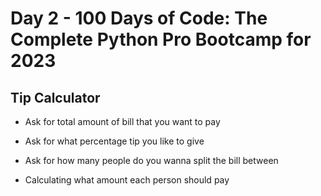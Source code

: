 # Day 2 - 100 Days of Code: The Complete Python Pro Bootcamp for 2023

## Tip Calculator

- Ask for total amount of bill that you want to pay
- Ask for what percentage tip you like to give
- Ask for how many people do you wanna split the bill between

- Calculating what amount each person should pay
